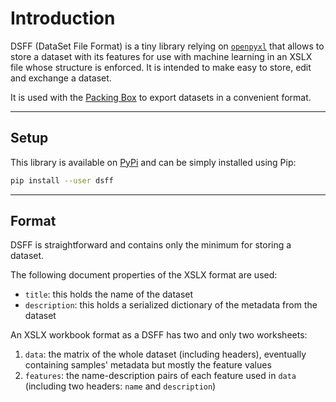 # Introduction

DSFF (DataSet File Format) is a tiny library relying on [`openpyxl`](https://pypi.org/project/openpyxl) that allows to store a dataset with its features for use with machine learning in an XSLX file whose structure is enforced. It is intended to make easy to store, edit and exchange a dataset.

It is used with the [Packing Box](https://github.com/packing-box/docker-packing-box) to export datasets in a convenient format.

-----

## Setup

This library is available on [PyPi](https://pypi.python.org/pypi/dsff/) and can be simply installed using Pip:

```sh
pip install --user dsff
```

-----

## Format

DSFF is straightforward and contains only the minimum for storing a dataset.

The following document properties of the XSLX format are used:

- `title`: this holds the name of the dataset
- `description`: this holds a serialized dictionary of the metadata from the dataset

An XSLX workbook format as a DSFF has two and only two worksheets:

1. `data`: the matrix of the whole dataset (including headers), eventually containing samples' metadata but mostly the feature values
2. `features`: the name-description pairs of each feature used in `data` (including two headers: `name` and `description`)

